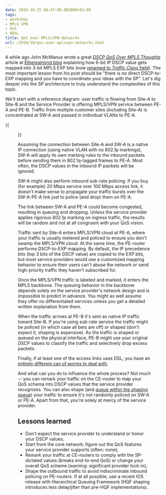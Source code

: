 ```yaml
---
date: 2010-10-25 06:47:00.002000+02:00
tags:
- workshop
- MPLS VPN
- QoS
- ADSL
title: QoS over MPLS/VPN Networks
url: /2010/10/qos-over-mplsvpn-networks.html
---
```

A while ago John McManus wrote a great [*DSCP QoS Over MPLS Thoughts*](http://etherealmind.com/dscp-qos-over-mpls-thoughts/) article at [Etherealmind blog](http://etherealmind.com/) explaining how 6-bit IP DSCP value gets mapped into 3-bit MPLS EXP bits (now [renamed to *Traffic Class* field](http://tools.ietf.org/html/rfc5462)). The most important lesson from his post should be "there is no direct DSCP-to-EXP mapping and you have to coordinate your ideas with the SP". Let's dig deeper into the SP architecture to truly understand the complexities of this topic.

We'll start with a reference diagram: user traffic is flowing from Site-A to Site-B and the Service Provider is offering MPLS/VPN service between PE-A and PE-B. Traffic from multiple customer sites (including Site-A) is concentrated at SW-A and passed in individual VLANs to PE-A.
<!--more-->
{{<figure src="s1600-MPLSVPN_QoS.png" caption="QoS options in an MPLS/VPN network">}}

Assuming the connection between Site-A and SW-A is a native IP connection (using native VLAN with no 802.1p markings), SW-A will apply its own marking rules to the inbound packets before sending them in 802.1q-tagged frames to PE-A. Most often, the DSCP values in the inbound IP packets will be ignored.

SW-A might also perform inbound sub-rate policing. If you buy (for example) 20 Mbps service over 100 Mbps access link, it doesn't make sense to propagate your traffic bursts over the SW-A-PE-A link just to police (and drop) them on PE-A.

The link between SW-A and PE-A could become congested, resulting in queuing and dropping. Unless the service provider applies rigorous 802.1p marking on ingress traffic, the results will be random and not at all congruent with your QoS vision.

Traffic sent by Site-A enters MPLS/VPN cloud at PE-A, where your traffic is usually metered and policed to ensure you don't swamp the MPLS/VPN cloud. At the same time, the PE-router performs DSCP-to-EXP mapping. By default, the IP precedence bits (top 3 bits of the DSCP value) are copied to the EXP bits, but most service providers would use a customized mapping behavior to ensure their users can't abuse the network or send high-priority traffic they haven't subscribed for.

Once the MPLS/VPN traffic is labeled and marked, it enters the MPLS backbone. The queuing behavior in the backbone depends solely on the service provider's network design and is impossible to predict in advance. You might as well assume they offer no differentiated services unless you get a detailed written explanation from them.

When the traffic arrives at PE-B it's sent as native IP traffic toward Site-B. If you're using sub-rate service the traffic might be policed (in which case all bets are off) or shaped (don't expect it, shaping is expensive). As the traffic is shaped or queued on the physical interface, PE-B might use your original DSCP values to classify the traffic and selectively drop excess packets.

Finally, if at least one of the access links uses DSL, you have an [entirely different can of worms to deal with](/2009/06/adsl-qos-basics.html).

And what can you do to influence the whole process? Not much -- you can remark your traffic on the CE-router to map your QoS schema into DSCP values that the service provider recognizes. You can also shape (and [queue within the shaping queue](/kb/tag/QoS/Traffic_Shaping.html)) your traffic to ensure it's not randomly policed on SW-A or PE-A. Apart from that, you're solely at mercy of the service provider.

## Lessons learned

-   Don't expect the service provider to understand or honor your DSCP values;
-   Start from the core network: figure out the QoS features your service provider supports (often: none);
-   Remark your traffic at CE-routers to comply with the SP-dictated values (breaks end-to-end QoS) or change your overall QoS scheme (warning: significant provider lock-in);
-   Shape the outbound traffic to avoid indiscriminate inbound policing on PE-routers. If at all possible, use a recent IOS release with Hierarchical Queuing Framework (HQF shaping introduces less delay/jitter than pre-HQF implementations).
